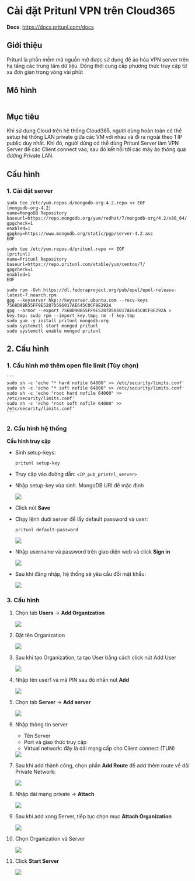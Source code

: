 # Cài đặt Pritunl VPN trên Cloud365

**Docs**: https://docs.pritunl.com/docs

## Giới thiệu
Pritunl là phần mềm mã nguồn mở được sử dụng để ảo hóa VPN server trên hạ tầng các trung tâm dữ liệu. Đồng thời cung cấp phương thức truy cập từ xa đơn giản trong vòng vài phút

## Mô hình

<img src="">

## Mục tiêu
Khi sử dụng Cloud trên hệ thống Cloud365, người dùng hoàn toàn có thể setup hệ thống LAN private giữa các VM với nhau và đi ra ngoài theo 1 IP public duy nhất. Khi đó, người dùng có thể dùng Pritunl Server làm VPN Server để các Client connect vào, sau đó kết nối tới các máy ảo thông qua đường Private LAN.

## Cấu hình
### 1. Cài đặt server
```
sudo tee /etc/yum.repos.d/mongodb-org-4.2.repo << EOF
[mongodb-org-4.2]
name=MongoDB Repository
baseurl=https://repo.mongodb.org/yum/redhat/7/mongodb-org/4.2/x86_64/
gpgcheck=1
enabled=1
gpgkey=https://www.mongodb.org/static/pgp/server-4.2.asc
EOF

sudo tee /etc/yum.repos.d/pritunl.repo << EOF
[pritunl]
name=Pritunl Repository
baseurl=https://repo.pritunl.com/stable/yum/centos/7/
gpgcheck=1
enabled=1
EOF

sudo rpm -Uvh https://dl.fedoraproject.org/pub/epel/epel-release-latest-7.noarch.rpm
gpg --keyserver hkp://keyserver.ubuntu.com --recv-keys 7568D9BB55FF9E5287D586017AE645C0CF8E292A
gpg --armor --export 7568D9BB55FF9E5287D586017AE645C0CF8E292A > key.tmp; sudo rpm --import key.tmp; rm -f key.tmp
sudo yum -y install pritunl mongodb-org
sudo systemctl start mongod pritunl
sudo systemctl enable mongod pritunl
```

## 2. Cấu hình
### 1. Cấu hình mở thêm open file limit (Tùy chọn)
    ```
    sudo sh -c 'echo "* hard nofile 64000" >> /etc/security/limits.conf'
    sudo sh -c 'echo "* soft nofile 64000" >> /etc/security/limits.conf'
    sudo sh -c 'echo "root hard nofile 64000" >> /etc/security/limits.conf'
    sudo sh -c 'echo "root soft nofile 64000" >> /etc/security/limits.conf'
    ```

### 2. Cấu hình hệ thống
**Cấu hình truy cập**
- Sinh setup-keys:
    ```
    pritunl setup-key
    ```

- Truy cập vào đường dẫn: `<IP_pub_printnl_server>`

- Nhập setup-key vừa sinh. MongoDB URI để mặc định

    <img src="https://i.imgur.com/PrWbx0R.png">

- Click nút **Save**

- Chạy lệnh dưới server để lấy default password và user:
    ```
    pritunl default-password
    ```

    <img src="https://i.imgur.com/eCvcn8t.png">

- Nhập username và password trên giao diện web và click **Sign in**

    <img src="https://i.imgur.com/Qb482Qn.png">

- Sau khi đăng nhập, hệ thống sẽ yêu cầu đổi mật khẩu:

    <img src="https://i.imgur.com/LFFTpN2.png">

### 3. Cấu hình
1. Chọn tab **Users** -> **Add Organization**

    <img src="https://i.imgur.com/qMogfWq.png">

2. Đặt tên Organization

    <img src="https://i.imgur.com/JSSmb92.png">

3. Sau khi tạo Organization, ta tạo User bằng cách click nút Add User

    <img src="https://i.imgur.com/JSXFGfB.png">

4. Nhập tên user1 và mã PIN sau đó nhấn nút **Add**

    <img src="https://i.imgur.com/f061DDi.png">

5. Chọn tab **Server** -> **Add server**

    <img src="https://i.imgur.com/QGuRMVd.png">

6. Nhập thông tin server
    - Tên Server
    - Port và giao thức truy cập
    - Virtual network: đây là dải mạng cấp cho Client connect (TUN)

    <img src="https://i.imgur.com/8LK0n6W.png">

7. Sau khi add thành công, chọn phần **Add Route** để add thêm route về dải Private Network:

    <img src="https://i.imgur.com/KMFTlRy.png">

8. Nhập dải mạng private -> **Attach**

    <img src="https://i.imgur.com/wElYdVj.png">

9. Sau khi add xong Server, tiếp tục chọn mục **Attach Organization**

    <img src="https://i.imgur.com/mz0OHJi.png">

10. Chọn Organization và Server

    <img src="https://i.imgur.com/4IT4kQ5.png">

11. Click **Start Server**

    <img src="https://i.imgur.com/wfQQIxb.png">
